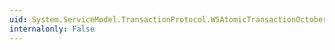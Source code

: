 ```yaml
---
uid: System.ServiceModel.TransactionProtocol.WSAtomicTransactionOctober2004
internalonly: False
---
```

